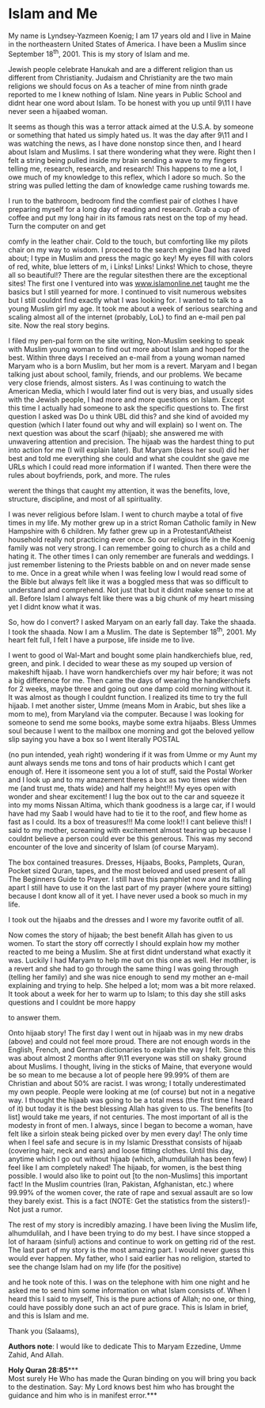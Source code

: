 Islam and Me
============

My name is Lyndsey-Yazmeen Koenig; I am 17 years old and I live in Maine
in the northeastern United States of America. I have been a Muslim since
September 18<sup>th</sup>, 2001. This is my story of Islam and me.

Jewish people celebrate Hanukah and are a different religion than us
different from Christianity. Judaism and Christianity are the two main
religions we should focus on As a teacher of mine from ninth grade
reported to me I knew nothing of Islam. Nine years in Public School and
didnt hear one word about Islam. To be honest with you up until 9\\11 I
have never seen a hijaabed woman.

It seems as though this was a terror attack aimed at the U.S.A. by
someone or something that hated us simply hated us. It was the day after
9\\11 and I was watching the news, as I have done nonstop since then,
and I heard about Islam and Muslims. I sat there wondering what they
were. Right then I felt a string being pulled inside my brain sending a
wave to my fingers telling me, research, research, and research! This
happens to me a lot, I owe much of my knowledge to this reflex, which I
adore so much. So the string was pulled letting the dam of knowledge
came rushing towards me.

I run to the bathroom, bedroom find the comfiest pair of clothes I have
preparing myself for a long day of reading and research. Grab a cup of
coffee and put my long hair in its famous rats nest on the top of my
head. Turn the computer on and get

comfy in the leather chair. Cold to the touch, but comforting like my
pilots chair on my way to wisdom. I proceed to the search engine Dad has
raved about; I type in Muslim and press the magic go key! My eyes fill
with colors of red, white, blue letters of m, i Links! Links! Links!
Which to chose, theyre all so beautiful!? There are the regular
sitesthen there are the exceptional sites! The first one I ventured into
was www.islamonline.net taught me the basics but I still yearned for
more. I continued to visit numerous websites but I still couldnt find
exactly what I was looking for. I wanted to talk to a young Muslim girl
my age. It took me about a week of serious searching and scaling almost
all of the internet (probably, LoL) to find an e-mail pen pal site. Now
the real story begins.

I filed my pen-pal form on the site writing, Non-Muslim seeking to speak
with Muslim young woman to find out more about Islam and hoped for the
best. Within three days I received an e-mail from a young woman named
Maryam who is a born Muslim, but her mom is a revert. Maryam and I began
talking just about school, family, friends, and our problems. We became
very close friends, almost sisters. As I was continuing to watch the
American Media, which I would later find out is very bias, and usually
sides with the Jewish people, I had more and more questions on Islam.
Except this time I actually had someone to ask the specific questions
to. The first question I asked was Do u think UBL did this? and she kind
of avoided my question (which I later found out why and will explain) so
I went on. The next question was about the scarf (hijaab); she answered
me with unwavering attention and precision. The hijaab was the hardest
thing to put into action for me (I will explain later). But Maryam
(bless her soul) did her best and told me everything she could and what
she couldnt she gave me URLs which I could read more information if I
wanted. Then there were the rules about boyfriends, pork, and more. The
rules

werent the things that caught my attention, it was the benefits, love,
structure, discipline, and most of all spirituality.

I was never religious before Islam. I went to church maybe a total of
five times in my life. My mother grew up in a strict Roman Catholic
family in New Hampshire with 6 children. My father grew up in a
Protestant\\Atheist household really not practicing ever once. So our
religious life in the Koenig family was not very strong. I can remember
going to church as a child and hating it. The other times I can only
remember are funerals and weddings. I just remember listening to the
Priests babble on and on never made sense to me. Once in a great while
when I was feeling low I would read some of the Bible but always felt
like it was a boggled mess that was so difficult to understand and
comprehend. Not just that but it didnt make sense to me at all. Before
Islam I always felt like there was a big chunk of my heart missing yet I
didnt know what it was.

So, how do I convert? I asked Maryam on an early fall day. Take the
shaada. I took the shaada. Now I am a Muslim. The date is September
18<sup>th</sup>, 2001. My heart felt full, I felt I have a purpose, life
inside me to live.

I went to good ol Wal-Mart and bought some plain handkerchiefs blue,
red, green, and pink. I decided to wear these as my souped up version of
makeshift hijaab. I have worn handkerchiefs over my hair before; it was
not a big difference for me. Then came the days of wearing the
handkerchiefs for 2 weeks, maybe three and going out one damp cold
morning without it. It was almost as though I couldnt function. I
realized its time to try the full hijaab. I met another sister, Umme
(means Mom in Arabic, but shes like a mom to me), from Maryland via the
computer. Because I was looking for someone to send me some books, maybe
some extra hijaabs. Bless Ummes soul because I went to the mailbox one
morning and got the beloved yellow slip saying you have a box so I went
literally POSTAL

(no pun intended, yeah right) wondering if it was from Umme or my Aunt
my aunt always sends me tons and tons of hair products which I cant get
enough of. Here it issomeone sent you a lot of stuff, said the Postal
Worker and I look up and to my amazement theres a box as two times wider
then me (and trust me, thats wide) and half my height!!! My eyes open
with wonder and shear excitement! I lug the box out to the car and
squeeze it into my moms Nissan Altima, which thank goodness is a large
car, if I would have had my Saab I would have had to tie it to the roof,
and flew home as fast as I could. Its a box of treasures!!! Ma come
look!! I cant believe this!! I said to my mother, screaming with
excitement almost tearing up because I couldnt believe a person could
ever be this generous. This was my second encounter of the love and
sincerity of Islam (of course Maryam).

The box contained treasures. Dresses, Hijaabs, Books, Pamplets, Quran,
Pocket sized Quran, tapes, and the most beloved and used present of all
The Beginners Guide to Prayer. I still have this pamphlet now and its
falling apart I still have to use it on the last part of my prayer
(where youre sitting) because I dont know all of it yet. I have never
used a book so much in my life.

I took out the hijaabs and the dresses and I wore my favorite outfit of
all.

Now comes the story of hijaab; the best benefit Allah has given to us
women. To start the story off correctly I should explain how my mother
reacted to me being a Muslim. She at first didnt understand what exactly
it was. Luckily I had Maryam to help me out on this one as well. Her
mother, is a revert and she had to go through the same thing I was going
through (telling her family) and she was nice enough to send my mother
an e-mail explaining and trying to help. She helped a lot; mom was a bit
more relaxed. It took about a week for her to warm up to Islam; to this
day she still asks questions and I couldnt be more happy

to answer them.

Onto hijaab story! The first day I went out in hijaab was in my new
drabs (above) and could not feel more proud. There are not enough words
in the English, French, and German dictionaries to explain the way I
felt. Since this was about almost 2 months after 9\\11 everyone was
still on shaky ground about Muslims. I thought, living in the sticks of
Maine, that everyone would be so mean to me because a lot of people here
99.99% of them are Christian and about 50% are racist. I was wrong; I
totally underestimated my own people. People were looking at me (of
course) but not in a negative way. I thought the hijaab was going to be
a total mess (the first time I heard of it) but today it is the best
blessing Allah has given to us. The benefits [to list] would take me
years, if not centuries. The most important of all is the modesty in
front of men. I always, since I began to become a woman, have felt like
a sirloin steak being picked over by men every day! The only time when I
feel safe and secure is in my Islamic Dressthat consists of hijaab
(covering hair, neck and ears) and loose fitting clothes. Until this
day, anytime which I go out without hijaab (which, alhumdulilah has been
few) I feel like I am completely naked! The hijaab, for women, is the
best thing possible. I would also like to point out [to the non-Muslims]
this important fact! In the Muslim countries (Iran, Pakistan,
Afghanistan, etc.) where 99.99% of the women cover, the rate of rape and
sexual assault are so low they barely exist. This is a fact (NOTE: Get
the statistics from the sisters!)- Not just a rumor.

The rest of my story is incredibly amazing. I have been living the
Muslim life, alhumdulilah, and I have been trying to do my best. I have
since stopped a lot of haraam (sinful) actions and continue to work on
getting rid of the rest. The last part of my story is the most amazing
part. I would never guess this would ever happen. My father, who I said
earlier has no religion, started to see the change Islam had on my life
(for the positive)

and he took note of this. I was on the telephone with him one night and
he asked me to send him some information on what Islam consists of. When
I heard this I said to myself, This is the pure actions of Allah; no
one, or thing, could have possibly done such an act of pure grace. This
is Islam in brief, and this is Islam and me.

Thank you (Salaams),

**Authors note**: I would like to dedicate This to Maryam Ezzedine, Umme
Zahid, And Allah.

**Holy Quran 28:85*****  
 Most surely He Who has made the Quran binding on you will bring you
back to the destination. Say: My Lord knows best him who has brought the
guidance and him who is in manifest error.***
